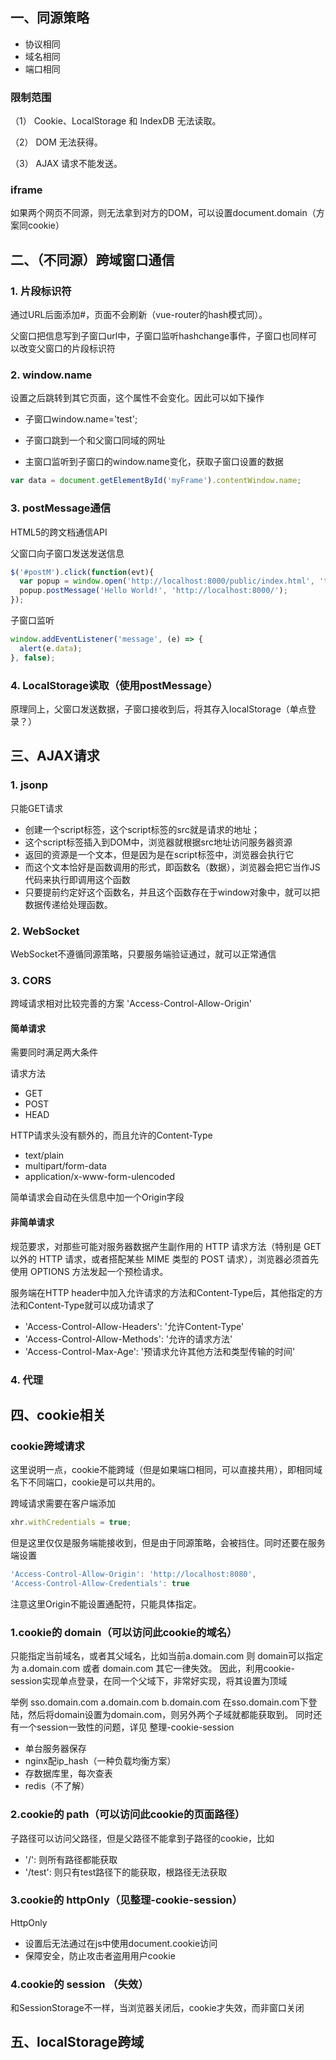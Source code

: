 ## 一、同源策略

* 协议相同
* 域名相同
* 端口相同

### 限制范围

（1） Cookie、LocalStorage 和 IndexDB 无法读取。

（2） DOM 无法获得。

（3） AJAX 请求不能发送。

### iframe

如果两个网页不同源，则无法拿到对方的DOM，可以设置document.domain（方案同cookie）

## 二、（不同源）跨域窗口通信

### 1. 片段标识符

通过URL后面添加#，页面不会刷新（vue-router的hash模式同）。

父窗口把信息写到子窗口url中，子窗口监听hashchange事件，子窗口也同样可以改变父窗口的片段标识符

### 2. window.name

设置之后跳转到其它页面，这个属性不会变化。因此可以如下操作

* 子窗口window.name='test';

* 子窗口跳到一个和父窗口同域的网址

* 主窗口监听到子窗口的window.name变化，获取子窗口设置的数据
```js
var data = document.getElementById('myFrame').contentWindow.name;
```

### 3. postMessage通信

HTML5的跨文档通信API

父窗口向子窗口发送发送信息
```js
$('#postM').click(function(evt){
  var popup = window.open('http://localhost:8000/public/index.html', 'title');
  popup.postMessage('Hello World!', 'http://localhost:8000/');
});
```

子窗口监听
```js
window.addEventListener('message', (e) => {
  alert(e.data);
}, false);
```

### 4. LocalStorage读取（使用postMessage）

原理同上，父窗口发送数据，子窗口接收到后，将其存入localStorage（单点登录？）


## 三、AJAX请求

### 1. jsonp

只能GET请求

* 创建一个script标签，这个script标签的src就是请求的地址；
* 这个script标签插入到DOM中，浏览器就根据src地址访问服务器资源
* 返回的资源是一个文本，但是因为是在script标签中，浏览器会执行它
* 而这个文本恰好是函数调用的形式，即函数名（数据），浏览器会把它当作JS代码来执行即调用这个函数
* 只要提前约定好这个函数名，并且这个函数存在于window对象中，就可以把数据传递给处理函数。

### 2. WebSocket

WebSocket不遵循同源策略，只要服务端验证通过，就可以正常通信

### 3. CORS

跨域请求相对比较完善的方案
'Access-Control-Allow-Origin'

#### 简单请求

需要同时满足两大条件

请求方法
* GET
* POST
* HEAD

HTTP请求头没有额外的，而且允许的Content-Type
* text/plain
* multipart/form-data
* application/x-www-form-ulencoded

简单请求会自动在头信息中加一个Origin字段

#### 非简单请求

规范要求，对那些可能对服务器数据产生副作用的 HTTP 请求方法（特别是 GET 以外的 HTTP 请求，或者搭配某些 MIME 类型的 POST 请求），浏览器必须首先使用 OPTIONS 方法发起一个预检请求。

服务端在HTTP header中加入允许请求的方法和Content-Type后，其他指定的方法和Content-Type就可以成功请求了

* 'Access-Control-Allow-Headers': '允许Content-Type'
* 'Access-Control-Allow-Methods': '允许的请求方法'
* 'Access-Control-Max-Age': '预请求允许其他方法和类型传输的时间'

### 4. 代理


## 四、cookie相关

### cookie跨域请求

这里说明一点，cookie不能跨域（但是如果端口相同，可以直接共用），即相同域名下不同端口，cookie是可以共用的。

跨域请求需要在客户端添加
```js
xhr.withCredentials = true;
```
但是这里仅仅是服务端能接收到，但是由于同源策略，会被挡住。同时还要在服务端设置
```js
'Access-Control-Allow-Origin': 'http://localhost:8080',
'Access-Control-Allow-Credentials': true
```
注意这里Origin不能设置通配符，只能具体指定。

### 1.cookie的 domain（可以访问此cookie的域名）

只能指定当前域名，或者其父域名，比如当前a.domain.com
则 domain可以指定为 a.domain.com 或者 domain.com 其它一律失效。
因此，利用cookie-session实现单点登录，在同一个父域下，非常好实现，将其设置为顶域

举例 sso.domain.com  a.domain.com   b.domain.com
在sso.domain.com下登陆，然后将domain设置为domain.com，则另外两个子域就都能获取到。
同时还有一个session一致性的问题，详见 整理-cookie-session

* 单台服务器保存
* nginx配ip_hash（一种负载均衡方案）
* 存数据库里，每次查表
* redis（不了解）

### 2.cookie的 path（可以访问此cookie的页面路径）

子路径可以访问父路径，但是父路径不能拿到子路径的cookie，比如

* '/': 则所有路径都能获取
* '/test': 则只有test路径下的能获取，根路径无法获取

### 3.cookie的 httpOnly（见整理-cookie-session）

HttpOnly

* 设置后无法通过在js中使用document.cookie访问
* 保障安全，防止攻击者盗用用户cookie

### 4.cookie的 session （失效）

和SessionStorage不一样，当浏览器关闭后，cookie才失效，而非窗口关闭



## 五、localStorage跨域